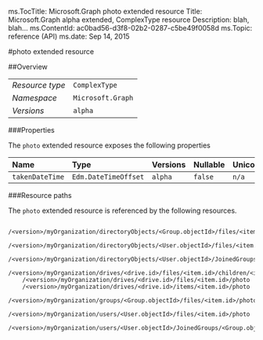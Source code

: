 ms.TocTitle: Microsoft.Graph photo extended resource
Title: Microsoft.Graph alpha  extended, ComplexType resource
Description: blah, blah...
ms.ContentId: ac0bad56-d3f8-02b2-0287-c5be49f0058d
ms.Topic: reference (API)
ms.date: Sep 14, 2015

#photo extended resource

 



<a name="msg-complex-type-photo"> </a>
##Overview

|  |  | 
| :-- | :-- | 
| _Resource type_ | `ComplexType` | 
| _Namespace_ | `Microsoft.Graph` | 
| _Versions_ | `alpha` | 


###Properties

The `photo` extended resource exposes the following properties 

| Name | Type | Versions | Nullable | Unicode | Comments | 
| :-- | :-- | :-- | :-- | :-- | :-- | 
| `takenDateTime` | `Edm.DateTimeOffset` | `alpha` | `false` | `n/a` |  | 


###Resource paths

The `photo` extended resource is referenced by the following resources. 

```no-highlight
	/<version>/myOrganization/directoryObjects/<Group.objectId>/files/<item.id>/photo
	/<version>/myOrganization/directoryObjects/<User.objectId>/files/<item.id>/photo
	/<version>/myOrganization/directoryObjects/<User.objectId>/JoinedGroups/<Group.objectId>/files/<item.id>/photo
	/<version>/myOrganization/drives/<drive.id>/files/<item.id>/children/<item.id>/photo
	/<version>/myOrganization/drives/<drive.id>/files/<item.id>/photo
	/<version>/myOrganization/drives/<drive.id>/items/<item.id>/photo
	/<version>/myOrganization/groups/<Group.objectId>/files/<item.id>/photo
	/<version>/myOrganization/users/<User.objectId>/files/<item.id>/photo
	/<version>/myOrganization/users/<User.objectId>/JoinedGroups/<Group.objectId>/files/<item.id>/photo```





